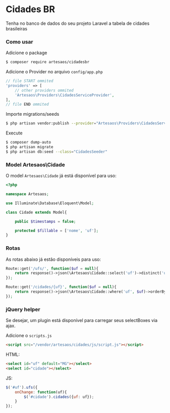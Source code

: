 # Cidades BR

Tenha no banco de dados do seu projeto Laravel a tabela de cidades brasileiras

### Como usar

Adicione o package

```sh
$ composer require artesaos/cidadesbr
```

Adicione o Provider no arquivo `config/app.php`

```php
// file START ommited
'providers' => [
    // other providers ommited
    'Artesaos\Providers\CidadesServiceProvider',
],
// file END ommited
```

Importe migrations/seeds

```sh
$ php artisan vendor:publish --provider="Artesaos\Providers\CidadesServiceProvider"
```

Execute

```sh
$ composer dump-auto
$ php artisan migrate
$ php artisan db:seed --class="CidadesSeeder"
```

### Model Artesaos\Cidade

O model `Artesaos\Cidade` já está disponível para uso:

```php
<?php

namespace Artesaos;

use Illuminate\Database\Eloquent\Model;

class Cidade extends Model{

    public $timestamps = false;

    protected $fillable = ['nome', 'uf'];
}
```
     
### Rotas

As rotas abaixo já estão disponíveis para uso:

```php
Route::get('/ufs/', function($uf = null){
    return response()->json(\Artesaos\Cidade::select('uf')->distinct('uf')->orderBy('uf')->get());
});

Route::get('/cidades/{uf}', function($uf = null){
    return response()->json(\Artesaos\Cidade::where('uf', $uf)->orderBy('nome')->get());
});
```
     
### jQuery helper

Se desejar, um plugin está disponível para carregar seus selectBoxes via ajax.

Adicione o `scripts.js`

```html
<script src="/vendor/artesaos/cidades/js/script.js"></script>
```

HTML:

```html
<select id="uf" default="MG"></select>
<select id="cidade"></select>
```

JS:
```js
$('#uf').ufs({
    onChange: function(uf){
        $('#cidade').cidades({uf: uf});
    }
});
```

